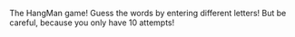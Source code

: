The HangMan game!
  Guess the words by entering different letters! 
    But be careful, because you only have 10 attempts!
